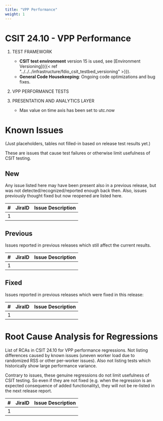 ```yaml
---
title: "VPP Performance"
weight: 1
---
```


# CSIT 24.10 - VPP Performance

1. TEST FRAMEWORK
   - **CSIT test environment** version 15 is used, see
     [Environment Versioning]({{< ref "../../../infrastructure/fdio_csit_testbed_versioning" >}}).
   - **General Code Housekeeping**: Ongoing code optimizations and bug fixes.
2. VPP PERFORMANCE TESTS

3. PRESENTATION AND ANALYTICS LAYER
   - Max value on time axis has been set to utc.now

# Known Issues

(Just placeholders, tables not filled-in based on release test results yet.)

These are issues that cause test failures or otherwise limit usefulness of CSIT
testing.

## New

Any issue listed here may have been present also in a previous release,
but was not detected/recognized/reported enough back then.
Also, issues previously thought fixed but now reopened are listed here.

**#** | **JiraID**                                       | **Issue Description**
------|--------------------------------------------------|--------------------------------------------------------------
  1   |                                                  |

## Previous

Issues reported in previous releases which still affect the current results.

**#** | **JiraID**                                       | **Issue Description**
------|--------------------------------------------------|--------------------------------------------------------------
  1   |                                                  |

## Fixed

Issues reported in previous releases which were fixed in this release:

**#** | **JiraID**                                       | **Issue Description**
------|--------------------------------------------------|--------------------------------------------------------------
  1   |                                                  |

# Root Cause Analysis for Regressions

List of RCAs in CSIT 24.10 for VPP performance regressions.
Not listing differences caused by known issues (uneven worker load
due to randomized RSS or other per-worker issues).
Also not listing tests which historically show large performance variance.

Contrary to issues, these genuine regressions do not limit usefulness
of CSIT testing. So even if they are not fixed
(e.g. when the regression is an expected consequence of added functionality),
they will not be re-listed in the next release report.

**#** | **JiraID**                                       | **Issue Description**
------|--------------------------------------------------|--------------------------------------------------------------
  1   |                                                  |
